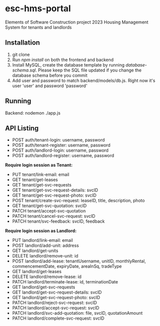 # esc-hms-portal
Elements of Software Construction project 2023
Housing Management System for tenants and landlords

## Installation
1. git clone
2. Run *npm install* on both the frontend and backend
3. Install MySQL, create the database template by running *database-schema.sql*. Please keep the SQL file updated if you change the database schema before you commit
4. Add user and password to match backend/models/db.js. Right now it's user 'user' and password 'password'

## Running
Backend: nodemon ./app.js

## API Listing
- POST auth/tenant-login: username, password
- POST auth/tenant-register: username, password
- POST auth/landlord-login: username, password
- POST auth/landlord-register: username, password

__Require login session as Tenant:__
- PUT tenant/link-email: email
- GET tenant/get-leases
- GET tenant/get-svc-requests
- GET tenant/get-svc-request-details: svcID
- GET tenant/get-svc-request-photo: svcID
- POST tenant/create-svc-request: leaseID, title, description, photo
- GET tenant/get-svc-quotation: svcID
- PATCH tenant/accept-svc-quotation
- PATCH tenant/cancel-svc-request: svcID
- PATCH tenant/svc-feedback: svcID, feedback

__Require login session as Landlord:__
- PUT landlord/link-email: email
- POST landlord/add-unit: address
- GET landlord/get-units
- DELETE landlord/remove-unit: id
- POST landlord/add-lease: tenantUsername, unitID, monthlyRental, commencementDate, expiryDate, areaInSq, tradeType
- GET landlord/get-leases
- DELETE landlord/remove-lease: id
- PATCH landlord/terminate-lease: id, terminationDate
- GET landlord/get-svc-requests
- GET landlord/get-svc-request-details: svcID
- GET landlord/get-svc-request-photo: svcID
- PATCH landlord/reject-svc-request: svcID
- PATCH landlord/accept-svc-request: svcID
- PATCH landlord/svc-add-quotation: file, svcID, quotationAmount
- PATCH landlord/complete-svc-request: svcID